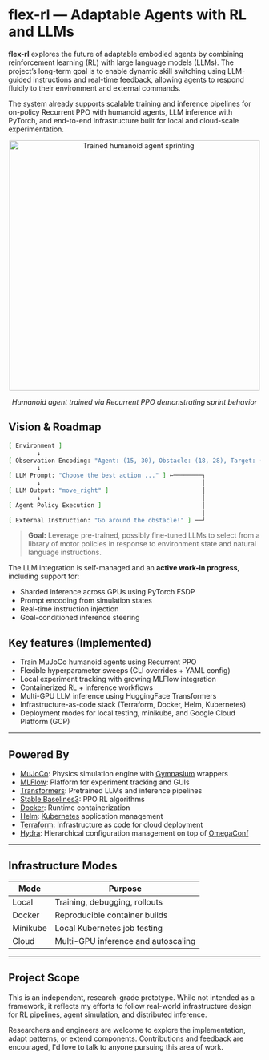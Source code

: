 # flex-rl — Adaptable Agents with RL and LLMs

**flex-rl** explores the future of adaptable embodied agents by combining reinforcement learning (RL) with large language models (LLMs). The project’s long-term goal is to enable dynamic skill switching using LLM-guided instructions and real-time feedback, allowing agents to respond fluidly to their environment and external commands.

The system already supports scalable training and inference pipelines for on-policy Recurrent PPO with humanoid agents, LLM inference with PyTorch, and end-to-end infrastructure built for local and cloud-scale experimentation.

<p align="center">
  <img src="assets/run_forward.gif" width="500" alt="Trained humanoid agent sprinting">
</p>
<p align="center"><em>Humanoid agent trained via Recurrent PPO demonstrating sprint behavior</em></p>

## Vision & Roadmap

```bash
[ Environment ]
        ↓
[ Observation Encoding: "Agent: (15, 30), Obstacle: (18, 28), Target: (20, 25)..." ]
        ↓
[ LLM Prompt: "Choose the best action ..." ] ←────────┐
        ↓                                             │
[ LLM Output: "move_right" ]                          │
        ↓                                             │
[ Agent Policy Execution ]                            │
                                                      │
[ External Instruction: "Go around the obstacle!" ] ──┘
```

> **Goal:** Leverage pre-trained, possibly fine-tuned LLMs to select from a library of motor policies in response to environment state and natural language instructions.

The LLM integration is self-managed and an **active work-in progress**, including support for:

- Sharded inference across GPUs using PyTorch FSDP
- Prompt encoding from simulation states
- Real-time instruction injection
- Goal-conditioned inference steering


## Key features (Implemented)

- Train MuJoCo humanoid agents using Recurrent PPO
- Flexible hyperparameter sweeps (CLI overrides + YAML config)
- Local experiment tracking with growing MLFlow integration
- Containerized RL + inference workflows
- Multi-GPU LLM inference using HuggingFace Transformers
- Infrastructure-as-code stack (Terraform, Docker, Helm, Kubernetes)
- Deployment modes for local testing, minikube, and Google Cloud Platform (GCP)

---

## Powered By

- [MuJoCo](https://mujoco.org/): Physics simulation engine with [Gymnasium](https://github.com/Farama-Foundation/Gymnasium) wrappers
- [MLFlow](https://github.com/facebookresearch/hydra): Platform for experiment tracking and GUIs
- [Transformers](https://github.com/huggingface/transformers): Pretrained LLMs and inference pipelines
- [Stable Baselines3](https://github.com/DLR-RM/stable-baselines3): PPO RL algorithms
- [Docker](https://www.docker.com/): Runtime containerization
- [Helm](https://helm.sh/): [Kubernetes](https://kubernetes.io/) application management
- [Terraform](https://www.terraform.io/): Infrastructure as code for cloud deployment
- [Hydra](https://github.com/facebookresearch/hydra): Hierarchical configuration management on top of [OmegaConf](https://github.com/omry/omegaconf)

---

## Infrastructure Modes

| Mode               | Purpose                                 |
|--------------------|------------------------------------------|
| Local              | Training, debugging, rollouts            |
| Docker             | Reproducible container builds            |
| Minikube           | Local Kubernetes job testing             |
| Cloud                | Multi-GPU inference and autoscaling  |

---

## Project Scope

This is an independent, research-grade prototype. While not intended as a framework, it reflects my efforts to follow real-world infrastructure design for RL pipelines, agent simulation, and distributed inference.

Researchers and engineers are welcome to explore the implementation, adapt patterns, or extend components. Contributions and feedback are encouraged, I'd love to talk to anyone pursuing this area of work.
